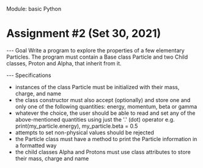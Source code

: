 Module: basic Python
# Assignment #2 (Set 30, 2021)

--- Goal
Write a program to explore the properties of a few elementary Particles.
The program must contain a Base class Particle and two Child classes, Proton and Alpha, that inherit from it.

--- Specifications
- instances of the class Particle must be initialized with their mass, charge, and name
- the class constructor must also accept (optionally) and store one and only one of the following quantities: energy, momentum, beta or gamma
- whatever the choice, the user should be able to read and set any of the
  above-mentioned quantities using just the '.' (dot) operator e.g.
  print(my_particle.energy), my_particle.beta = 0.5
- attempts to set non-physical values should be rejected
- the Particle class must have a method to print the Particle information in
  a formatted way
- the child classes Alpha and Protons must use class attributes to store their mass, charge and name
